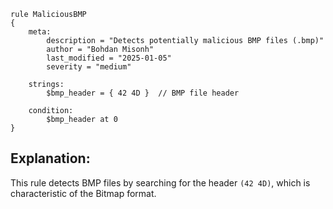 ```
rule MaliciousBMP
{
    meta:
        description = "Detects potentially malicious BMP files (.bmp)"
        author = "Bohdan Misonh"
        last_modified = "2025-01-05"
        severity = "medium"

    strings:
        $bmp_header = { 42 4D }  // BMP file header

    condition:
        $bmp_header at 0
}
```

## Explanation: 

This rule detects BMP files by searching for the header `(42 4D)`, which is characteristic of the Bitmap format.
